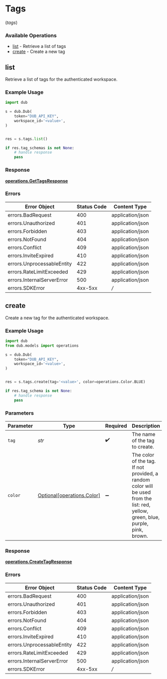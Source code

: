 # Tags
(*tags*)

### Available Operations

* [list](#list) - Retrieve a list of tags
* [create](#create) - Create a new tag

## list

Retrieve a list of tags for the authenticated workspace.

### Example Usage

```python
import dub

s = dub.Dub(
    token="DUB_API_KEY",
    workspace_id='<value>',
)


res = s.tags.list()

if res.tag_schemas is not None:
    # handle response
    pass

```


### Response

**[operations.GetTagsResponse](../../models/operations/gettagsresponse.md)**
### Errors

| Error Object               | Status Code                | Content Type               |
| -------------------------- | -------------------------- | -------------------------- |
| errors.BadRequest          | 400                        | application/json           |
| errors.Unauthorized        | 401                        | application/json           |
| errors.Forbidden           | 403                        | application/json           |
| errors.NotFound            | 404                        | application/json           |
| errors.Conflict            | 409                        | application/json           |
| errors.InviteExpired       | 410                        | application/json           |
| errors.UnprocessableEntity | 422                        | application/json           |
| errors.RateLimitExceeded   | 429                        | application/json           |
| errors.InternalServerError | 500                        | application/json           |
| errors.SDKError            | 4xx-5xx                    | */*                        |

## create

Create a new tag for the authenticated workspace.

### Example Usage

```python
import dub
from dub.models import operations

s = dub.Dub(
    token="DUB_API_KEY",
    workspace_id='<value>',
)


res = s.tags.create(tag='<value>', color=operations.Color.BLUE)

if res.tag_schema is not None:
    # handle response
    pass

```

### Parameters

| Parameter                                                                                                                        | Type                                                                                                                             | Required                                                                                                                         | Description                                                                                                                      |
| -------------------------------------------------------------------------------------------------------------------------------- | -------------------------------------------------------------------------------------------------------------------------------- | -------------------------------------------------------------------------------------------------------------------------------- | -------------------------------------------------------------------------------------------------------------------------------- |
| `tag`                                                                                                                            | *str*                                                                                                                            | :heavy_check_mark:                                                                                                               | The name of the tag to create.                                                                                                   |
| `color`                                                                                                                          | [Optional[operations.Color]](../../models/operations/color.md)                                                                   | :heavy_minus_sign:                                                                                                               | The color of the tag. If not provided, a random color will be used from the list: red, yellow, green, blue, purple, pink, brown. |


### Response

**[operations.CreateTagResponse](../../models/operations/createtagresponse.md)**
### Errors

| Error Object               | Status Code                | Content Type               |
| -------------------------- | -------------------------- | -------------------------- |
| errors.BadRequest          | 400                        | application/json           |
| errors.Unauthorized        | 401                        | application/json           |
| errors.Forbidden           | 403                        | application/json           |
| errors.NotFound            | 404                        | application/json           |
| errors.Conflict            | 409                        | application/json           |
| errors.InviteExpired       | 410                        | application/json           |
| errors.UnprocessableEntity | 422                        | application/json           |
| errors.RateLimitExceeded   | 429                        | application/json           |
| errors.InternalServerError | 500                        | application/json           |
| errors.SDKError            | 4xx-5xx                    | */*                        |
